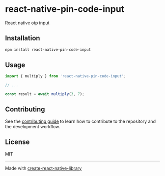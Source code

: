 # react-native-pin-code-input

React native otp input

## Installation

```sh
npm install react-native-pin-code-input
```

## Usage


```js
import { multiply } from 'react-native-pin-code-input';

// ...

const result = await multiply(3, 7);
```


## Contributing

See the [contributing guide](CONTRIBUTING.md) to learn how to contribute to the repository and the development workflow.

## License

MIT

---

Made with [create-react-native-library](https://github.com/callstack/react-native-builder-bob)
